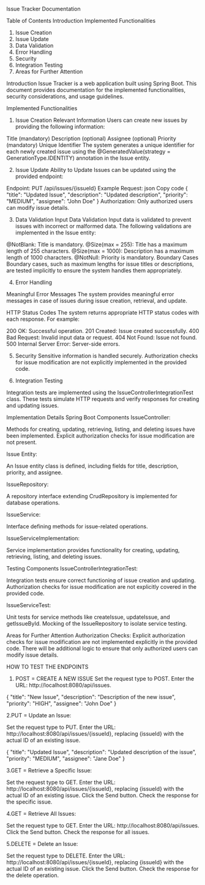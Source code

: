 Issue Tracker Documentation


Table of Contents
Introduction
Implemented Functionalities
1. Issue Creation
2. Issue Update
3. Data Validation
4. Error Handling
5. Security
6. Integration Testing
7. Areas for Further Attention



Introduction
Issue Tracker is  a web application built using Spring Boot. This document provides documentation for the implemented functionalities, security considerations, and usage guidelines.

Implemented Functionalities
1. Issue Creation
Relevant Information
Users can create new issues by providing the following information:

Title (mandatory)
Description (optional)
Assignee (optional)
Priority (mandatory)
Unique Identifier
The system generates a unique identifier for each newly created issue using the @GeneratedValue(strategy = GenerationType.IDENTITY) annotation in the Issue entity.

2. Issue Update
Ability to Update
Issues can be updated using the provided endpoint:

Endpoint: PUT /api/issues/{issueId}
Example Request:
json
Copy code
{
  "title": "Updated Issue",
  "description": "Updated description",
  "priority": "MEDIUM",
  "assignee": "John Doe"
}
Authorization: Only authorized users can modify issue details.

3. Data Validation
Input Data Validation
Input data is validated to prevent issues with incorrect or malformed data. The following validations are implemented in the Issue entity:

@NotBlank: Title is mandatory.
@Size(max = 255): Title has a maximum length of 255 characters.
@Size(max = 1000): Description has a maximum length of 1000 characters.
@NotNull: Priority is mandatory.
Boundary Cases
Boundary cases, such as maximum lengths for issue titles or descriptions, are tested implicitly to ensure the system handles them appropriately.

4. Error Handling

Meaningful Error Messages
The system provides meaningful error messages in case of issues during issue creation, retrieval, and update.

HTTP Status Codes
The system returns appropriate HTTP status codes with each response. For example:

200 OK: Successful operation.
201 Created: Issue created successfully.
400 Bad Request: Invalid input data or request.
404 Not Found: Issue not found.
500 Internal Server Error: Server-side errors.

5. Security
Sensitive information is handled securely.
Authorization checks for issue modification are not explicitly implemented in the provided code.


6. Integration Testing

Integration tests are implemented using the IssueControllerIntegrationTest class. These tests simulate HTTP requests and verify responses for creating and updating issues.

Implementation Details
Spring Boot Components
IssueController:

Methods for creating, updating, retrieving, listing, and deleting issues have been implemented.
Explicit authorization checks for issue modification are not present.

Issue Entity:

An Issue entity class is defined, including fields for title, description, priority, and assignee.

IssueRepository:

A repository interface extending CrudRepository is implemented for database operations.

IssueService:

Interface defining methods for issue-related operations.

IssueServiceImplementation:

Service implementation provides functionality for creating, updating, retrieving, listing, and deleting issues.

Testing Components
IssueControllerIntegrationTest:

Integration tests ensure correct functioning of issue creation and updating.
Authorization checks for issue modification are not explicitly covered in the provided code.

IssueServiceTest:

Unit tests for service methods like createIssue, updateIssue, and getIssueById.
Mocking of the IssueRepository to isolate service testing.

Areas for Further Attention
Authorization Checks:
Explicit authorization checks for issue modification are not implemented explicitly in the provided code. There will be additional logic to ensure that only authorized users can modify issue details.

HOW TO TEST THE ENDPOINTS


1. POST = CREATE A NEW ISSUE
Set the request type to POST.
Enter the URL: http://localhost:8080/api/issues.

{
"title": "New Issue",
"description": "Description of the new issue",
"priority": "HIGH",
"assignee": "John Doe"
}


2.PUT = Update an Issue:

Set the request type to PUT.
Enter the URL: http://localhost:8080/api/issues/{issueId}, replacing {issueId} with the actual ID of an existing issue.

{
"title": "Updated Issue",
"description": "Updated description of the issue",
"priority": "MEDIUM",
"assignee": "Jane Doe"
}


3.GET = Retrieve a Specific Issue:

Set the request type to GET.
Enter the URL: http://localhost:8080/api/issues/{issueId}, replacing {issueId} with the actual ID of an existing issue.
Click the Send button.
Check the response for the specific issue.


4.GET = Retrieve All Issues:

Set the request type to GET.
Enter the URL: http://localhost:8080/api/issues.
Click the Send button.
Check the response for all issues.

5.DELETE = Delete an Issue:

Set the request type to DELETE.
Enter the URL: http://localhost:8080/api/issues/{issueId}, replacing {issueId} with the actual ID of an existing issue.
Click the Send button.
Check the response for the delete operation.